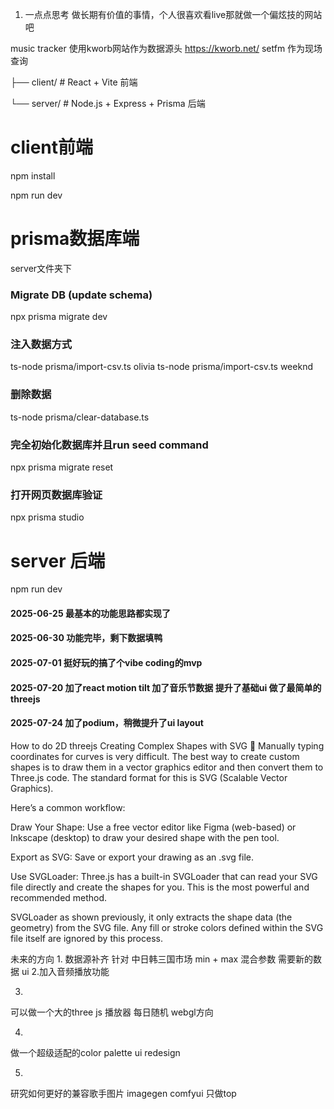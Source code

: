 
1. 一点点思考 做长期有价值的事情，个人很喜欢看live那就做一个偏炫技的网站吧

music tracker
使用kworb网站作为数据源头 https://kworb.net/
setfm 作为现场查询


├── client/      # React + Vite 前端

└── server/      # Node.js + Express + Prisma 后端


# client前端
npm install  

npm run dev


# prisma数据库端
server文件夹下
### Migrate DB (update schema)
npx prisma migrate dev

### 注入数据方式
ts-node prisma/import-csv.ts olivia
ts-node prisma/import-csv.ts weeknd

### 删除数据
ts-node prisma/clear-database.ts

### 完全初始化数据库并且run seed command
npx prisma migrate reset

### 打开网页数据库验证
npx prisma studio

# server 后端
npm run dev



#### 2025-06-25 最基本的功能思路都实现了
#### 2025-06-30 功能完毕，剩下数据填鸭
#### 2025-07-01 挺好玩的搞了个vibe coding的mvp
#### 2025-07-20 加了react motion tilt 加了音乐节数据 提升了基础ui 做了最简单的threejs

#### 2025-07-24 加了podium，稍微提升了ui layout
How to do 2D threejs
Creating Complex Shapes with SVG 🎨
Manually typing coordinates for curves is very difficult. The best way to create custom shapes is to draw them in a vector graphics editor and then convert them to Three.js code. The standard format for this is SVG (Scalable Vector Graphics).

Here’s a common workflow:

Draw Your Shape: Use a free vector editor like Figma (web-based) or Inkscape (desktop) to draw your desired shape with the pen tool.

Export as SVG: Save or export your drawing as an .svg file.

Use SVGLoader: Three.js has a built-in SVGLoader that can read your SVG file directly and create the shapes for you. This is the most powerful and recommended method.

SVGLoader as shown previously, it only extracts the shape data (the geometry) from the SVG file. Any fill or stroke colors defined within the SVG file itself are ignored by this process.


未来的方向
1.
数据源补齐
针对 中日韩三国市场 min + max 混合参数 
需要新的数据 ui
2.加入音频播放功能

3.
可以做一个大的three js 播放器 每日随机 webgl方向


4.
做一个超级适配的color palette ui redesign


5.
研究如何更好的兼容歌手图片  imagegen comfyui 只做top 